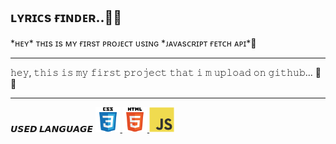 <h2>ʟʏʀɪᴄs ғɪɴᴅᴇʀ..📃🔎</h2>
<p>*ʜᴇʏ* ᴛʜɪs ɪs ᴍʏ ғɪʀsᴛ ᴘʀᴏᴊᴇᴄᴛ ᴜsɪɴɢ *ᴊᴀᴠᴀsᴄʀɪᴘᴛ ғᴇᴛᴄʜ ᴀᴘɪ*🐳<br>
<hr>
𝚑𝚎𝚢, 𝚝𝚑𝚒𝚜 𝚒𝚜 𝚖𝚢 𝚏𝚒𝚛𝚜𝚝 𝚙𝚛𝚘𝚓𝚎𝚌𝚝 𝚝𝚑𝚊𝚝 𝚒 𝚖 𝚞𝚙𝚕𝚘𝚊𝚍 𝚘𝚗 𝚐𝚒𝚝𝚑𝚞𝚋... 📌💨
<hr>
<b>𝙐𝙎𝙀𝘿 𝙇𝘼𝙉𝙂𝙐𝘼𝙂𝙀<b>
<a href="https://www.w3schools.com/css/" target="_blank" rel="noreferrer"> 
<img src="https://raw.githubusercontent.com/devicons/devicon/master/icons/css3/css3-original-wordmark.svg" alt="css3" width="40" height="40"/> 
</a> <a href="https://www.w3.org/html/" target="_blank" rel="noreferrer"> 
<img src="https://raw.githubusercontent.com/devicons/devicon/master/icons/html5/html5-original-wordmark.svg" alt="html5" width="40" height="40"/>
 </a> <a href="https://developer.mozilla.org/en-US/docs/Web/JavaScript" target="_blank" rel="noreferrer"> <img src="https://raw.githubusercontent.com/devicons/devicon/master/icons/javascript/javascript-original.svg" alt="javascript" width="40" height="40"/> 
 </a></p>